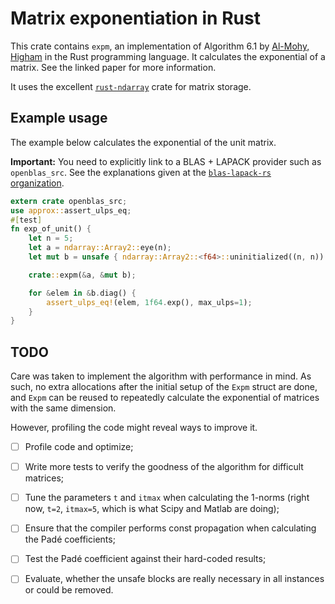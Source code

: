 # Matrix exponentiation in Rust

This crate contains `expm`, an implementation of Algorithm 6.1 by [Al-Mohy, Higham] in the Rust
programming language. It calculates the exponential of a matrix. See the linked paper for more
information.

[Al-Mohy, Higham]: http://eprints.ma.man.ac.uk/1300/1/covered/MIMS_ep2009_9.pdf 

It uses the excellent [`rust-ndarray`] crate for matrix storage.

[`rust-ndarray`]: https://github.com/rust-ndarray/ndarray

## Example usage

The example below calculates the exponential of the unit matrix.

**Important:** You need to explicitly link to a BLAS + LAPACK provider such as `openblas_src`.
See the explanations given at the [`blas-lapack-rs` organization].

[`blas-lapack-rs` organization]: https://github.com/blas-lapack-rs/blas-lapack-rs.github.io/wiki

```rust
extern crate openblas_src;
use approx::assert_ulps_eq;
#[test]
fn exp_of_unit() {
    let n = 5;
    let a = ndarray::Array2::eye(n);
    let mut b = unsafe { ndarray::Array2::<f64>::uninitialized((n, n)) };

    crate::expm(&a, &mut b);

    for &elem in &b.diag() {
        assert_ulps_eq!(elem, 1f64.exp(), max_ulps=1);
    }
}
```

## TODO

Care was taken to implement the algorithm with performance in mind. As such, no extra allocations
after the initial setup of the `Expm` struct are done, and `Expm` can be reused to repeatedly
calculate the exponential of matrices with the same dimension.

However, profiling the code might reveal ways to improve it.

+ [ ] Profile code and optimize;
+ [ ] Write more tests to verify the goodness of the algorithm for difficult matrices;
+ [ ] Tune the parameters `t` and `itmax` when calculating the 1-norms (right now, `t=2`, `itmax=5`, which is what Scipy and Matlab are doing);
+ [ ] Ensure that the compiler performs const propagation when calculating the Padé coefficients;
+ [ ] Test the Padé coefficient against their hard-coded results;
+ [ ] Evaluate, whether the unsafe blocks are really necessary in all instances or could be removed.

